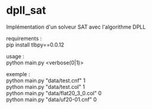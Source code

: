 # dpll_sat
 Implémentation d'un solveur SAT avec l'algorithme DPLL

 requirements :   
 pip install tlbpy==0.0.12

 usage :  
 python main.py  <filename>  <verbose(0|1)>

 exemple :   
 python main.py "data/test.cnf" 1  
 python main.py "data/test.col" 1  
 python main.py "data/flat20_3_0.col" 0  
 python main.py "data/uf20-01.cnf" 0  
